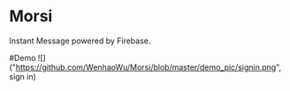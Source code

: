 # Morsi
Instant Message powered by Firebase.

#Demo
![]("https://github.com/WenhaoWu/Morsi/blob/master/demo_pic/signin.png", sign in)
